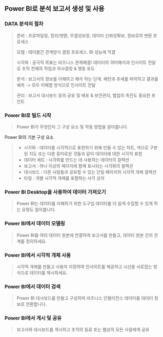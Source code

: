 ## Power BI로 분석 보고서 생성 및 사용

### DATA 분석의 절차

> 준비 : 프로파일링, 정리/변환, 무결성보장, 데이터 신뢰성확보, 정보로의 변환 프로세스
>
> 모델 : 테이블간 관계방식 결정 프로세스. BI 성능에 직결
>
> 시각화 : 궁극적 목표는 비즈니스 문제해결! 데이터의 의미해석과 인사이트 전달로 조직 전체의 작업과 의사결정 & 행동 유도
>
> 분석 : 보고서의 정보를 이해하고 해석 하는 단계. 패턴과 추세를 파악하고 결과를 예측 -> 모두 이해할 방식으로 인사이트 전달
>
> 관리 : 보고서 대시보드 등의 공유 및 배포 & 보안관리, 협업의 촉진도 중요한 포인트

### Power BI로 빌드 시작
> Power BI가 무엇인지 그 구성 요소 및 작동 방법을 알아봅니다.

Power BI의 기본 구성 요소

> - 시각화 : 데이터를 시각적으로 표현하기 위해 만들 수 있는 차트, 색으로 구분된 지도 또는 다른 흥미로운 것들과 같이 데이터에 대한 시각적 표현
> - 데이터 세트 : 시각화를 만드는 데 사용하는 데이터의 컬렉션
> - 보고서 : 하나 이상의 페이지에 함께 표시되는 시각화의 컬렉션
> - 대시보드 : 다른 사람들과 공유할 수 있는 단일 페이지의 시각적 개체 컬렉션
> - 타일 : 개별 시각적 개체를 포함하는 사각 상자

### Power BI Desktop을 사용하여 데이터 가져오기
> Power BI는 데이터를 이해하기 위한 도구입
> 데이터를 더 쉽게 수집할 수 있게 하는 요령도 알아봅니다.

### Power BI에서 데이터 모델링
>Power BI를 여러 데이터 원본에 연결하여 보고서를 만들고, 데이터 원본 간의 관계를 정의하세요.

### Power BI에서 시각적 개체 사용
>시각적 개체를 만들고 사용자 지정하여 인사이트를 제공하고 시선을 사로잡는 방식으로 데이터를 제시하세요.

### Power BI에서 데이터 검색
> Power BI 대시보드를 만들고 구성하여 비즈니스 인텔리전스 데이터를 데이터 정보로 전환합니다.

### Power BI에서 게시 및 공유
> 보고서와 대시보드를 게시하고 조직의 동료 또는 웹상의 모든 사람에게 공유

